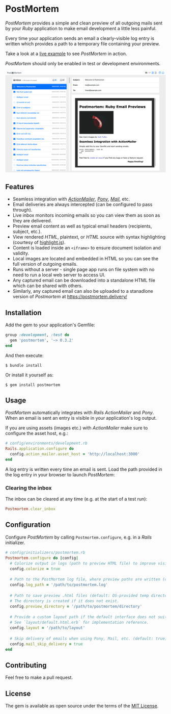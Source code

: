 # PostMortem

_PostMortem_ provides a simple and clean preview of all outgoing mails sent by your _Ruby_ application to make email development a little less painful.

Every time your application sends an email a clearly-visible log entry is written which provides a path to a temporary file containing your preview.

Take a look at a [live example](https://postmortem.surge.sh/) to see _PostMortem_ in action.

_PostMortem_ should only be enabled in test or development environments.

![Screenshot](doc/screenshot.png)

## Features

* Seamless integration with [_ActionMailer_](https://guides.rubyonrails.org/action_mailer_basics.html), [_Pony_](https://github.com/benprew/pony), [_Mail_](https://github.com/mikel/mail), etc.
* Email deliveries are always intercepted (can be configured to pass through).
* Live inbox monitors incoming emails so you can view them as soon as they are delivered.
* Preview email content as well as typical email headers (recipients, subject, etc.).
* View rendered _HTML_, plaintext, or _HTML_ source with syntax highlighting (courtesy of [highlight.js](https://highlightjs.org/)).
* Content is loaded inside an `<iframe>` to ensure document isolation and validity.
* Local images are located and embedded in HTML so you can see the full version of outgoing emails.
* Runs without a server - single page app runs on file system with no need to run a local web server to access UI.
* Any captured email can be downloaded into a standalone HTML file which can be shared with others.
* Similarly, any captured email can also be uploaded to a stanadlone version of _Postmortem_ at https://postmortem.delivery/<unique-id>

## Installation

Add the gem to your application's Gemfile:

```ruby
group :development, :test do
  gem 'postmortem', '~> 0.3.2'
end
```

And then execute:

    $ bundle install

Or install it yourself as:

    $ gem install postmortem

## Usage

_PostMortem_ automatically integrates with _Rails ActionMailer_ and  _Pony_. When an email is sent an entry is visible in your application's log output.

If you are using assets (images etc.) with _ActionMailer_ make sure to configure the asset host, e.g.:

```ruby
# config/environments/development.rb
Rails.application.configure do
  config.action_mailer.asset_host = 'http://localhost:3000'
end
```

A log entry is written every time an email is sent. Load the path provided in the log entry in your browser to launch _PostMortem_:

### Clearing the inbox

The inbox can be cleared at any time (e.g. at the start of a test run):

```ruby
Postmortem.clear_inbox
```

## Configuration
<a name="configuration"></a>

Configure _PostMortem_ by calling `Postmortem.configure`, e.g. in a _Rails_ initializer.

```ruby
# config/initializers/postmortem.rb
Postmortem.configure do |config|
  # Colorize output in logs (path to preview HTML file) to improve visibility (default: true).
  config.colorize = true

  # Path to the PostMortem log file, where preview paths are written (default: STDOUT).
  config.log_path = '/path/to/postmortem.log'

  # Path to save preview .html files (default: OS-provided temp directory).
  # The directory is created if it does not exist.
  config.preview_directory = '/path/to/postmortem/directory'

  # Provide a custom layout path if the default interface does not suit you.
  # See `layout/default.html.erb` for implementation reference.
  config.layout = '/path/to/layout'

  # Skip delivery of emails when using Pony, Mail, etc. (default: true).
  config.mail_skip_delivery = true
end
```

## Contributing

Feel free to make a pull request.

## License

The gem is available as open source under the terms of the [MIT License](https://opensource.org/licenses/MIT).
